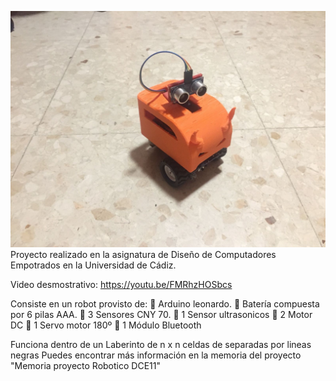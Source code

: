 
![robot image](https://raw.githubusercontent.com/tonixiclana/Robot-Resuelve-Laberintos/master/Image%20robot.jpg)
Proyecto realizado en la asignatura de Diseño de Computadores Empotrados en la Universidad de Cádiz.

Video desmostrativo: https://youtu.be/FMRhzHOSbcs

Consiste en un robot provisto de:
 Arduino leonardo.
 Batería compuesta por 6 pilas AAA.
 3 Sensores CNY 70.
 1 Sensor ultrasonicos
 2 Motor DC
 1 Servo motor 180º
 1 Módulo Bluetooth

Funciona dentro de un Laberinto de n x n celdas de separadas por lineas negras
Puedes encontrar más información en la memoria del proyecto "Memoria proyecto Robotico DCE11"
